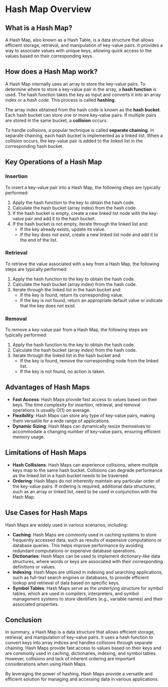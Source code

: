 # Hash Map Overview

## What is a Hash Map?

A Hash Map, also known as a Hash Table, is a data structure that allows efficient storage, retrieval, and manipulation of key-value pairs. It provides a way to associate values with unique keys, allowing quick access to the values based on their corresponding keys.

## How does a Hash Map work?

A Hash Map internally uses an array to store the key-value pairs. To determine where to store a key-value pair in the array, a **hash function** is used. The hash function takes the key as input and converts it into an array index or a *hash code*. This process is called **hashing**.

The array index obtained from the hash code is known as the **hash bucket**. Each hash bucket can store one or more key-value pairs. If multiple pairs are stored in the same bucket, a **collision** occurs.

To handle collisions, a popular technique is called **separate chaining**. In separate chaining, each hash bucket is implemented as a linked list. When a collision occurs, the key-value pair is added to the linked list in the corresponding hash bucket.

## Key Operations of a Hash Map

### Insertion

To insert a key-value pair into a Hash Map, the following steps are typically performed:

1. Apply the hash function to the key to obtain the hash code.
2. Calculate the hash bucket (array index) from the hash code.
3. If the hash bucket is empty, create a new linked list node with the key-value pair and add it to the hash bucket.
4. If the hash bucket is not empty, iterate through the linked list and:
    - If the key already exists, update its value.
    - If the key does not exist, create a new linked list node and add it to the end of the list.

### Retrieval

To retrieve the value associated with a key from a Hash Map, the following steps are typically performed:

1. Apply the hash function to the key to obtain the hash code.
2. Calculate the hash bucket (array index) from the hash code.
3. Iterate through the linked list in the hash bucket and:
    - If the key is found, return its corresponding value.
    - If the key is not found, return an appropriate default value or indicate that the key does not exist.

### Removal

To remove a key-value pair from a Hash Map, the following steps are typically performed:

1. Apply the hash function to the key to obtain the hash code.
2. Calculate the hash bucket (array index) from the hash code.
3. Iterate through the linked list in the hash bucket and:
    - If the key is found, remove the corresponding node from the linked list.
    - If the key is not found, no action is taken.

## Advantages of Hash Maps

- **Fast Access**: Hash Maps provide fast access to values based on their keys. The time complexity for insertion, retrieval, and removal operations is usually O(1) on average.
- **Flexibility**: Hash Maps can store any type of key-value pairs, making them versatile for a wide range of applications.
- **Dynamic Sizing**: Hash Maps can dynamically resize themselves to accommodate a changing number of key-value pairs, ensuring efficient memory usage.

## Limitations of Hash Maps

- **Hash Collisions**: Hash Maps can experience collisions, where multiple keys map to the same hash bucket. Collisions can degrade performance as the linked list in a hash bucket needs to be traversed.
- **Ordering**: Hash Maps do not inherently maintain any particular order of the key-value pairs. If ordering is required, additional data structures, such as an array or linked list, need to be used in conjunction with the Hash Map.

## Use Cases for Hash Maps

Hash Maps are widely used in various scenarios, including:

- **Caching**: Hash Maps are commonly used in caching systems to store frequently accessed data, such as results of expensive computations or database queries. This helps improve performance by avoiding redundant computations or expensive database operations.
- **Dictionaries**: Hash Maps can be used to implement dictionary-like data structures, where words or keys are associated with their corresponding definitions or values.
- **Indexing**: Hash Maps are utilized in indexing and searching applications, such as full-text search engines or databases, to provide efficient lookup and retrieval of data based on specific keys.
- **Symbol Tables**: Hash Maps serve as the underlying structure for symbol tables, which are used in compilers, interpreters, and symbol management systems to store identifiers (e.g., variable names) and their associated properties.

## Conclusion

In summary, a Hash Map is a data structure that allows efficient storage, retrieval, and manipulation of key-value pairs. It uses a hash function to convert keys into array indices and handles collisions through separate chaining. Hash Maps provide fast access to values based on their keys and are commonly used in caching, dictionaries, indexing, and symbol tables. However, collisions and lack of inherent ordering are important considerations when using Hash Maps.

By leveraging the power of hashing, Hash Maps provide a versatile and efficient solution for managing and accessing data in various applications.